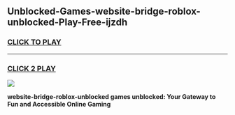 
## Unblocked-Games-website-bridge-roblox-unblocked-Play-Free-ijzdh
<h3>
<a href="https://premium76.site?title=website-bridge-roblox-unblocked&ref=21A">CLICK TO PLAY</a></h3>
<hr>

<h3>
<a href="https://premium76.site?title=website-bridge-roblox-unblocked&ref=21A">CLICK 2 PLAY</a>
  
</h3>

<a href="https://premium76.site?title=website-bridge-roblox-unblocked&ref=21A"><img src="https://clearcache.store/games.png"></a>


**website-bridge-roblox-unblocked games unblocked: Your Gateway to Fun and Accessible Online Gaming**
